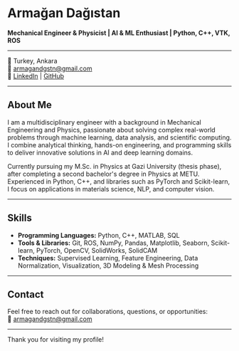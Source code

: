 # Armağan Dağıstan

**Mechanical Engineer & Physicist | AI & ML Enthusiast | Python, C++, VTK, ROS**

---

📍 Turkey, Ankara  
📧 armagandgstn@gmail.com  
🔗 [LinkedIn](https://www.linkedin.com/in/arma%C4%9Fan-da%C4%9F%C4%B1stan-5529a323a/) | [GitHub](https://github.com/armagandgstn)  

---

## About Me

I am a multidisciplinary engineer with a background in Mechanical Engineering and Physics, passionate about solving complex real-world problems through machine learning, data analysis, and scientific computing. I combine analytical thinking, hands-on engineering, and programming skills to deliver innovative solutions in AI and deep learning domains.

Currently pursuing my M.Sc. in Physics at Gazi University (thesis phase), after completing a second bachelor's degree in Physics at METU. Experienced in Python, C++, and libraries such as PyTorch and Scikit-learn, I focus on applications in materials science, NLP, and computer vision.

---

## Skills

- **Programming Languages:** Python, C++, MATLAB, SQL  
- **Tools & Libraries:** Git, ROS, NumPy, Pandas, Matplotlib, Seaborn, Scikit-learn, PyTorch, OpenCV, SolidWorks, SolidCAM  
- **Techniques:** Supervised Learning, Feature Engineering, Data Normalization, Visualization, 3D Modeling & Mesh Processing  

---

## Contact

Feel free to reach out for collaborations, questions, or opportunities:  
📧 armagandgstn@gmail.com

---

Thank you for visiting my profile!  
